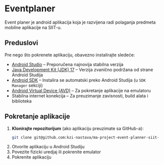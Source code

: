 # Eventplaner

Event planer je android aplikacija koja je razvijena radi polaganja predmeta mobilne aplikacije na SIIT-u.

## Preduslovi

Pre nego što pokrenete aplikaciju, obavezno instalirajte sledeće:

- [Android Studio](https://developer.android.com/studio) – Preporučena najnovija stabilna verzija
- [Java Development Kit (JDK) 17](https://www.oracle.com/java/technologies/javase/jdk17-archive-downloads.html) – Verzija zvanično podržana od strane Android Studija
- [Android SDK](https://developer.android.com/studio#downloads) – Instalira se automatski preko Android Studija (u `SDK Manager` sekciji)
- [Android Virtual Device (AVD)](https://developer.android.com/studio/run/managing-avds) – Za pokretanje aplikacije na emulatoru
- Stabilna internet konekcija – Za preuzimanje zavisnosti, build alata i biblioteka


## Pokretanje aplikacije

1. **Klonirajte repozitorijum** (ako aplikaciju preuzimate sa GitHub-a):
   ```bash
   git clone git@github.com:kzi-nastava/ma-project-event-planner-siit-2024-team-23.git
2. Otvorite aplikaciju u Android Studiju
3. Povezite fizicki uredjaj ili pokrenite emulator
4. Pokrenite aplikaciju
